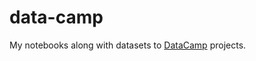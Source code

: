 # data-camp
My notebooks along with datasets to [DataCamp](https://www.datacamp.com/profile/srp) projects.
